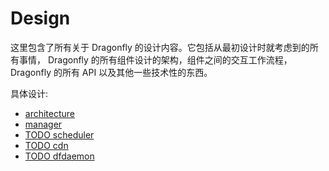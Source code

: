 # Design

这里包含了所有关于 Dragonfly 的设计内容。它包括从最初设计时就考虑到的所有事情，
Dragonfly 的所有组件设计的架构，组件之间的交互工作流程，Dragonfly 的所有 API 以及其他一些技术性的东西。

具体设计:

* [architecture](architecture.md)
* [manager](manager.md)
* [TODO scheduler](scheduler.md)
* [TODO cdn](cdn.md)
* [TODO dfdaemon](dfdaemon.md)
